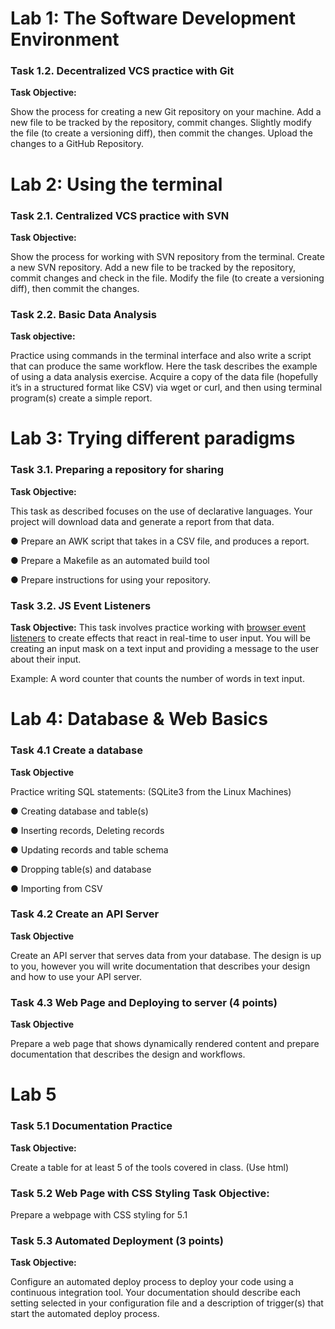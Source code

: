 # Lab 1: The Software Development Environment

### Task 1.2. Decentralized VCS practice with Git

**Task Objective:** 

Show the process for creating a new Git repository on your machine. Add a new file to be tracked by the repository, commit changes. Slightly modify the file (to create a versioning diff), then commit the changes. Upload the changes to a GitHub Repository.



# Lab 2: Using the terminal

### Task 2.1. Centralized VCS practice with SVN

**Task Objective:** 

Show the process for working with SVN repository from the terminal. Create a new SVN repository. Add a new file to be tracked by the repository, commit changes and check in the file. Modify the file (to create a versioning diff), then commit the changes. 

### Task 2.2. Basic Data Analysis

**Task objective:** 

Practice using commands in the terminal interface and also write a script that can produce the same workflow. Here the task describes the example of using a data analysis exercise. Acquire a copy of the data file (hopefully it’s in a structured format like CSV) via wget or curl, and then using terminal program(s) create a simple report. 



# Lab 3: Trying different paradigms

### Task 3.1. Preparing a repository for sharing

**Task Objective:** 

This task as described focuses on the use of declarative languages. Your project will download data and generate a report from that data. 

●   Prepare an AWK script that takes in a CSV file, and produces a report. 

●   Prepare a Makefile as an automated build tool

●   Prepare instructions for using your repository. 

### Task 3.2. JS Event Listeners

**Task Objective:**  This task involves practice working with [browser event listeners](https://javascript.info/introduction-browser-events) to create effects that react in real-time to user input. You will be creating an input mask on a text input and providing a message to the user about their input.

Example: A word counter that counts the number of words in text input.

# Lab 4: Database & Web Basics

### Task 4.1 Create a database

**Task Objective**

Practice writing SQL statements: (SQLite3 from the Linux Machines)

●   Creating database and table(s)

●   Inserting records, Deleting records

●   Updating records and table schema

●   Dropping table(s) and database

●   Importing from CSV

### Task 4.2 Create an API Server 

**Task Objective**

Create an API server that serves data from your database. The design is up to you, however you will write documentation that describes your design and how to use your API server.

### Task 4.3 Web Page and Deploying to server (4 points)

**Task Objective**

Prepare a web page that shows dynamically rendered content and prepare documentation that describes the design and workflows.

# Lab 5

### Task 5.1 Documentation Practice

**Task Objective:**

Create a table for at least 5 of the tools covered in class. (Use html)

### Task 5.2 Web Page with CSS Styling Task Objective:

Prepare a webpage with CSS styling for 5.1

### Task 5.3 Automated Deployment (3 points)

**Task Objective:**

Configure an automated deploy process to deploy your code using a continuous integration tool. Your documentation should describe each setting selected in your configuration file and a description of trigger(s) that start the automated deploy process.